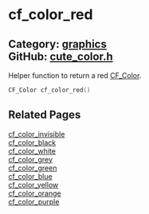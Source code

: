# cf_color_red

Category: [graphics](https://github.com/RandyGaul/cute_framework/blob/master/docs/api_reference?id=graphics)  
GitHub: [cute_color.h](https://github.com/RandyGaul/cute_framework/blob/master/include/cute_color.h)  
---

Helper function to return a red [CF_Color](https://github.com/RandyGaul/cute_framework/blob/master/docs/graphics/cf_color.md).

```cpp
CF_Color cf_color_red()
```

## Related Pages

[cf_color_invisible](https://github.com/RandyGaul/cute_framework/blob/master/docs/graphics/cf_color_invisible.md)  
[cf_color_black](https://github.com/RandyGaul/cute_framework/blob/master/docs/graphics/cf_color_black.md)  
[cf_color_white](https://github.com/RandyGaul/cute_framework/blob/master/docs/graphics/cf_color_white.md)  
[cf_color_grey](https://github.com/RandyGaul/cute_framework/blob/master/docs/graphics/cf_color_grey.md)  
[cf_color_green](https://github.com/RandyGaul/cute_framework/blob/master/docs/graphics/cf_color_green.md)  
[cf_color_blue](https://github.com/RandyGaul/cute_framework/blob/master/docs/graphics/cf_color_blue.md)  
[cf_color_yellow](https://github.com/RandyGaul/cute_framework/blob/master/docs/graphics/cf_color_yellow.md)  
[cf_color_orange](https://github.com/RandyGaul/cute_framework/blob/master/docs/graphics/cf_color_orange.md)  
[cf_color_purple](https://github.com/RandyGaul/cute_framework/blob/master/docs/graphics/cf_color_purple.md)  
